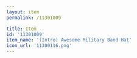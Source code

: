 ```yaml
---
layout: item
permalink: /11301009

title: Item
id: '11301009'
item_name: '(Intro) Awesome Military Band Hat'
icon_url: '11300116.png'
---
```

